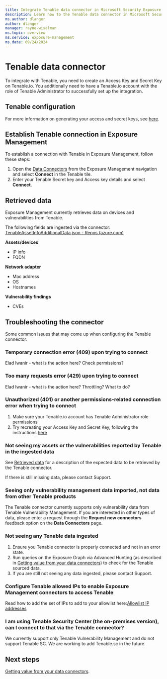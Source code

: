 ```yaml
---
title: Integrate Tenable data connector in Microsoft Security Exposure Management
description: Learn how to the Tenable data connector in Microsoft Security Exposure Management.
ms.author: dlanger
author: dlanger
manager: rayne-wiselman
ms.topic: overview
ms.service: exposure-management
ms.date: 09/24/2024
---
```


# Tenable data connector

To integrate with Tenable, you need to create an Access Key and Secret Key on Tenable.io. You additionally need to have a Tenable.io account with the role of Tenable Administrator to successfully set up the integration.

## Tenable configuration

For more information on generating your access and secret keys, see [here](https://docs.tenable.com/tenableio/Content/Platform/Settings/MyAccount/GenerateAPIKey.htm).

## Establish Tenable connection in Exposure Management

To establish a connection with Tenable in Exposure Management, follow these steps:

1. Open the [Data Connectors](https://security.microsoft.com/exposure-data-connectors) from the Exposure Management navigation and select **Connect** in the Tenable tile.
1. Enter your Tenable Secret key and Access key details and select **Connect**.

## Retrieved data

Exposure Management currently retrieves data on devices and vulnerabilities from Tenable.

The following fields are ingested via the connector: [TenableAssetInfoAdditionalData.json - Repos (azure.com)](https://dev.azure.com/msazure/CESEC/_git/XSPM-Orion-IngestionClientContracts?path=/src/EnterpriseGraphDataModel/DataModelDefinitions/AdditionalData/TenableAssetInfoAdditionalData.json&version=GBmain&_a=contents)

**Assets/devices**
- IP info
- FQDN

**Network adapter**
- Mac address
- OS
- Hostnames

**Vulnerability findings**
- CVEs

## Troubleshooting the connector

Some common issues that may come up when configuring the Tenable connector.

### Temporary connection error (409) upon trying to connect

Elad Iwanir - what is the action here? Check permissions?

###  Too many requests error (429) upon trying to connect

Elad Iwanir - what is the action here? Throttling? What to do?

### Unauthorized (401) or another permissions-related connection error when trying to connect

1. Make sure your Tenable.io account has Tenable Administrator role permissions
2. Try recreating your Access Key and Secret Key, following the instructions [here](https://docs.tenable.com/vulnerability-management/Content/Settings/my-account/GenerateAPIKey.htm)

### Not seeing my assets or the vulnerabilities reported by Tenable in the ingested data

See [Retrieved data](#retrieved-data) for a description of the expected data to be retrieved by the Tenable connector.

If there is still missing data, please contact Support.

### Seeing only vulnerability management data imported, not data from other Tenable products

The Tenable connector currently supports only vulnerability data from Tenable Vulnerability Management. If you are interested in other types of data, please enter a request through the **Request new connectors** feedback option on the **Data Connectors** page.

### Not seeing any Tenable data ingested

1. Ensure you Tenable connector is properly connected and not in an error state.
2. Run queries on the Exposure Graph via Advanced Hunting (as described in [Getting value from your data connectors](value-data-connectors.md)) to check for the Tenable sourced data.
3. If you are still not seeing any data ingested, please contact Support.

### Configure Tenable allowed IPs to enable Exposure Management connectors to access Tenable

Read how to add the set of IPs to add to your allowlist here:[Allowlist IP addresses](configure-data-connectors.md#allowlist-ip-addresses)

### I am using Tenable Security Center (the on-premises version), can I connect to that via the Tenable connector?

We currently support only Tenable Vulnerability Management and do not support Tenable SC. We are working to add Tenable.sc in the future.

## Next steps

[Getting value from your data connectors](value-data-connectors.md).
